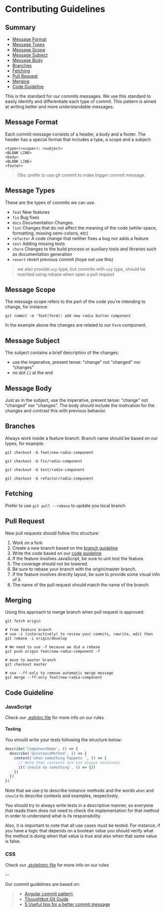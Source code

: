 # Contributing Guidelines

## Summary

- [Message Format](#message-format)
- [Message Types](#message-types)
- [Message Scope](#message-scope)
- [Message Subject](#message-subject)
- [Message Body](#message-body)
- [Branches](#branches)
- [Fetching](#fetching)
- [Pull Request](#pull-request)
- [Merging](#mergin)
- [Code Guideline](#code-guideline)

This is the standard for our commits messages. We use this standard to easily identify and differentiate each type of commit. This pattern is aimed at writing better and more understandable messages.

## Message Format

Each commit message consists of a header, a body and a footer. The header has a special format that includes a type, a scope and a subject:

```
<type>(<scope>): <subject>
<BLANK LINE>
<body>
<BLANK LINE>
<footer>
```

> Obs: prefer to use git commit to make bigger commit message.

## Message Types

These are the types of commits we can use.

- `feat` New features
- `fix` Bug fixes
- `docs` Documentation Changes
- `lint` Changes that do not affect the meaning of the code (white-space, formatting, missing semi-colons, etc)
- `refactor` A code change that neither fixes a bug nor adds a feature
- `test` Adding missing tests
- `chore` Changes to the build process or auxiliary tools and libraries such as documentation generation
- `revert` revert previous commit (hope not use this)

> we also provide `wip` type, but commits with `wip` type, should be rewrited using rebase when open a pull request

## Message Scope

The message scope refers to the part of the code you're intending to change, for instance:

```
git commit -m 'feat(form): add new radio button component
```

In the example above the changes are related to our `Form` component.

## Message Subject
The subject contains a brief description of the changes:

- use the imperative, present tense: "change" not "changed" nor "changes"
- no dot (.) at the end

## Message Body

Just as in the subject, use the imperative, present tense: "change" not "changed" nor "changes". The body should include the motivation for the changes and contrast this with previous behavior.

## Branches

Always work inside a feature branch. Branch name should be based on our types, for example:

```
git checkout -b feat/new-radio-component

git checkout -b fix/radio-component

git checkout -b test/radio-component

git checkout -b refactor/radio-component

```

## Fetching

Prefer to use `git pull --rebase` to update you local branch

## Pull Request

New pull requests should follow this structure:

1. Work on a fork
2. Create a new branch based on the [branch guideline](#branches)
3. Write the code based on our [code guideline](#code-guideline)
4. If the feature involves JavaScript, be sure to unit test the feature.
5. The coverage should not be lowered.  
6. Be sure to rebase your branch with the origin/master branch.
7. If the feature involves directly layout, be sure to provide some visual info of it.
8. The name of the pull request should match the name of the branch.

## Merging

Using this approach to merge branch when pull request is approved.

```
git fetch origin

# from feature branch
# use -i (interactively) to review your commits, rewrite, edit then
git rebase -i origin/develop

# We need to use -f because we did a rebase
git push origin feat/new-radio-component -f

# move to master branch
git checkout master

# use --ff-only to remove automatic merge message
git merge --ff-only feat/new-radio-component

```

## Code Guideline

### JavaScript
Check our [.eslintrc file](https://github.com/leroy-merlin-br/garden/blob/master/.eslintrc) for more info on our rules

#### Testing
You should write your tests following the structure below:

```javascript
describe('ComponentName', () => {
  describe('@instanceMethod', () => {
    context('when something happens ', () => {
      // Note that contexts are not always necessary
      it('should do something', () => {})
    })
  })
})
```

Note that we use `@` to describe instance methods and the words `when` and `should` to describe contexts and examples, respectively.  

You should try to always write tests in a descriptive manner, so everyone that reads them does not need to check the implementation for that method in order to understand what is its responsibility.

Also, it is important to note that all use cases must be tested. For instance, if you have a logic that depends on a boolean value you should verify what the method is doing when that value is true and also when that same value is false.

### CSS

Check our [.stylelintrc file](https://github.com/leroy-merlin-br/garden/blob/master/.stylelintrc) for more info on our rules

--

Our commit guidelines are based on:

> - [Angular commit pattern](https://github.com/angular/angular.js/blob/master/CONTRIBUTING.md#commit).
> - [Thoughtbot Git Guide](https://github.com/thoughtbot/guides/tree/master/protocol/git)
> - [5 Useful tips for a better commit message](https://robots.thoughtbot.com/5-useful-tips-for-a-better-commit-message)
